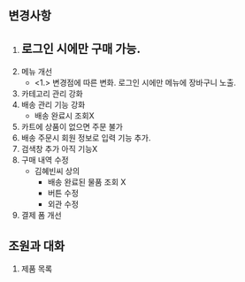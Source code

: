 ## 변경사항

1. 로그인 시에만 구매 가능.
   -
2. 메뉴 개선
   - <1.> 변경점에 따른 변화. 로그인 시에만 메뉴에 장바구니 노출.
3. 카테고리 관리 강화
4. 배송 관리 기능 강화
   - 배송 완료시 조회X
5. 카트에 상품이 없으면 주문 불가
6. 배송 주문시 회원 정보로 입력 기능 추가.
7. 검색창 추가 아직 기능X
8. 구매 내역 수정
   - 김혜빈씨 상의
     - 배송 완료된 물품 조회 X
     - 버튼 수정
     - 외관 수정
9. 결제 폼 개선

## 조원과 대화

1. 제품 목록